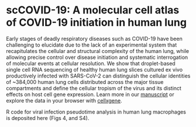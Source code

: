 # scCOVID-19: A molecular cell atlas of COVID-19 initiation in human lung
Early stages of deadly respiratory diseases such as COVID-19 have been challenging to elucidate due to the lack of an experimental system that recapitulates the cellular and structural complexity of the human lung, while allowing precise control over disease initiation and systematic interrogation of molecular events at cellular resolution. We show that droplet-based single cell RNA sequencing of healthy human lung slices cultured ex vivo productively infected with SARS-CoV-2 can distinguish the cellular identities of ~384,000 human lung cells distributed across the major tissue compartments and define the cellular tropism of the virus and its distinct effects on host cell gene expression. 
Learn more in our [manuscript](https://www.biorxiv.org/content/10.1101/2022.05.10.491266v2) or explore the data in your browser with [cellxgene](https://cellxgene.cziscience.com/collections/2a9a17c9-1f61-4877-b384-b8cd5ffa4085).

R code for viral infection pseudotime analysis in human lung macrophages is deposited here (Figs 4, and S4).
